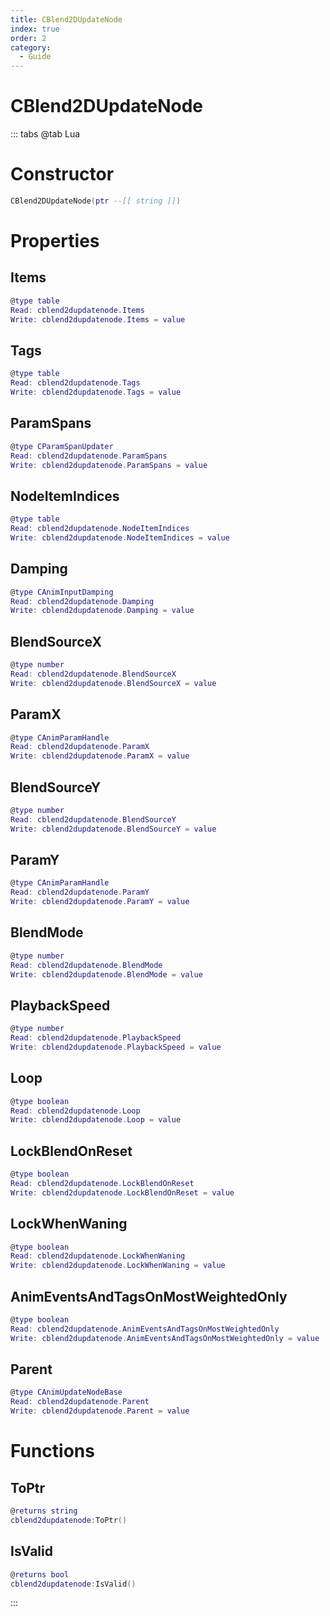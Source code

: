 ```yaml
---
title: CBlend2DUpdateNode
index: true
order: 2
category:
  - Guide
---
```


# CBlend2DUpdateNode

::: tabs
@tab Lua
# Constructor
```lua
CBlend2DUpdateNode(ptr --[[ string ]])
```
# Properties
## Items 
```lua
@type table
Read: cblend2dupdatenode.Items
Write: cblend2dupdatenode.Items = value
```
## Tags 
```lua
@type table
Read: cblend2dupdatenode.Tags
Write: cblend2dupdatenode.Tags = value
```
## ParamSpans 
```lua
@type CParamSpanUpdater
Read: cblend2dupdatenode.ParamSpans
Write: cblend2dupdatenode.ParamSpans = value
```
## NodeItemIndices 
```lua
@type table
Read: cblend2dupdatenode.NodeItemIndices
Write: cblend2dupdatenode.NodeItemIndices = value
```
## Damping 
```lua
@type CAnimInputDamping
Read: cblend2dupdatenode.Damping
Write: cblend2dupdatenode.Damping = value
```
## BlendSourceX 
```lua
@type number
Read: cblend2dupdatenode.BlendSourceX
Write: cblend2dupdatenode.BlendSourceX = value
```
## ParamX 
```lua
@type CAnimParamHandle
Read: cblend2dupdatenode.ParamX
Write: cblend2dupdatenode.ParamX = value
```
## BlendSourceY 
```lua
@type number
Read: cblend2dupdatenode.BlendSourceY
Write: cblend2dupdatenode.BlendSourceY = value
```
## ParamY 
```lua
@type CAnimParamHandle
Read: cblend2dupdatenode.ParamY
Write: cblend2dupdatenode.ParamY = value
```
## BlendMode 
```lua
@type number
Read: cblend2dupdatenode.BlendMode
Write: cblend2dupdatenode.BlendMode = value
```
## PlaybackSpeed 
```lua
@type number
Read: cblend2dupdatenode.PlaybackSpeed
Write: cblend2dupdatenode.PlaybackSpeed = value
```
## Loop 
```lua
@type boolean
Read: cblend2dupdatenode.Loop
Write: cblend2dupdatenode.Loop = value
```
## LockBlendOnReset 
```lua
@type boolean
Read: cblend2dupdatenode.LockBlendOnReset
Write: cblend2dupdatenode.LockBlendOnReset = value
```
## LockWhenWaning 
```lua
@type boolean
Read: cblend2dupdatenode.LockWhenWaning
Write: cblend2dupdatenode.LockWhenWaning = value
```
## AnimEventsAndTagsOnMostWeightedOnly 
```lua
@type boolean
Read: cblend2dupdatenode.AnimEventsAndTagsOnMostWeightedOnly
Write: cblend2dupdatenode.AnimEventsAndTagsOnMostWeightedOnly = value
```
## Parent 
```lua
@type CAnimUpdateNodeBase
Read: cblend2dupdatenode.Parent
Write: cblend2dupdatenode.Parent = value
```
# Functions
## ToPtr
```lua
@returns string
cblend2dupdatenode:ToPtr()
```
## IsValid
```lua
@returns bool
cblend2dupdatenode:IsValid()
```

:::